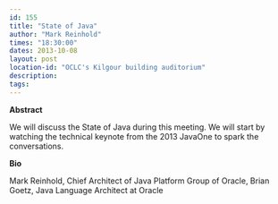 ```yaml
---
id: 155
title: "State of Java"
author: "Mark Reinhold"
times: "18:30:00"
dates: 2013-10-08
layout: post
location-id: "OCLC's Kilgour building auditorium"  
description: 
tags: 
---
```

 **Abstract**

We will discuss the State of Java during this meeting. We will start by watching the technical keynote from the 2013 JavaOne to spark the conversations.  

**Bio**

Mark Reinhold, Chief Architect of Java Platform Group of Oracle, Brian Goetz, Java Language Architect at Oracle

